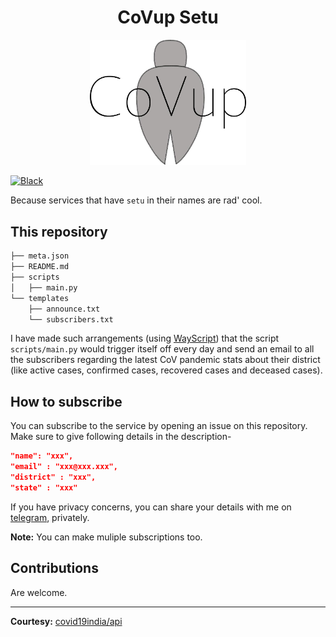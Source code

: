<div align="center">
    <h1>
        CoVup Setu
    </h1>
    <img width="250" src="https://raw.githubusercontent.com/evi1haxor/evi1haxor.github.io/master/static/project_logos/covup.jpg?token=AG5NBSJVCWURK5GXHB4MFDS7MEULQ" alt="CoVup mailing service" />
</div>


[![Black](https://img.shields.io/badge/code%20style-black-000000.svg)](https://github.com/psf/black)


Because services that have `setu` in their names are rad' cool.


## This repository


```bash
├── meta.json
├── README.md
├── scripts
│   ├── main.py
└── templates
    ├── announce.txt
    └── subscribers.txt
```


I have made such arrangements (using [WayScript](https://wayscript.com/)) that the script `scripts/main.py` would trigger itself off every day and send an email to all the subscribers regarding the latest CoV pandemic stats about their district (like active cases, confirmed cases, recovered cases and deceased cases).


## How to subscribe


You can subscribe to the service by opening an issue on this repository. Make sure to give following details in the description-
```json
"name": "xxx",
"email" : "xxx@xxx.xxx",
"district" : "xxx",
"state" : "xxx"
```


If you have privacy concerns, you can share your details with me on [telegram](https://t.me/evi1haxor), privately.


**Note:** You can make muliple subscriptions too.


## Contributions


Are welcome.


<hr>


**Courtesy:** [covid19india/api](https://github.com/covid19india/api)
